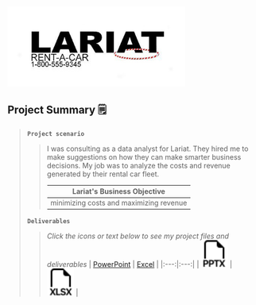 [<img src="images/dynamic/lariat-logo.jpg" width="358px">](https://github.com/bradfordjohnson/lariat-rentals/blob/main/README.md)

## Project Summary 🗒️
> **`Project scenario`**
> > I was consulting as a data analyst for Lariat. They hired me to make suggestions on how they can make smarter business decisions. My job was to analyze the costs and revenue generated by their rental car fleet. 
> >
> > | **Lariat's Business Objective** |
> > |---|
> > | minimizing costs and maximizing revenue |
>
> **`Deliverables`**
> > *Click the icons or text below to see my project files and deliverables*
> > | [PowerPoint](https://1drv.ms/p/s!Ahpkb3AfX4xfhLwtwCAS3g6L6ZA6sQ?e=3JhUY6) | [Excel](https://1drv.ms/x/s!Ahpkb3AfX4xfhLw5nv0BCOoHdWSS5g?e=knZCre) |
> > |:---:|:---:|
> > | [<img src="images/static/filetype-pptx.svg" width="54px">](https://1drv.ms/p/s!Ahpkb3AfX4xfhLwtwCAS3g6L6ZA6sQ?e=3JhUY6) | [<img src="images/static/filetype-xlsx.svg" width="54px">](https://1drv.ms/x/s!Ahpkb3AfX4xfhLw5nv0BCOoHdWSS5g?e=knZCre) |
